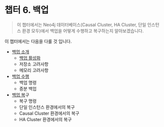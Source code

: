 # 챕터 6. 백업

> 이 챕터에서는 Neo4j 데이터베이스\(Causal Cluster, HA Cluster, 단일 인스턴스 환경 모두\)에서 백업을 어떻게 수행하고 복구하는지 알아보겠습니다.

이 챕터에서는 다음을 다룰 것 입니다.

* [백업 소개](/chapter6/chapter6_1.md)
  * [백업 활성화](/chapter6/chapter6_1.md#chapter611)
  * 저장소 고려사항
  * 메모리 고려사항
* [백업 수행](/chapter6/chapter6_2.md)
  * 백업 명령
  * 증분 백업
* [백업 복](/chapter6/chapter6_3.md)구
  * 복구 명령
  * 단일 인스턴스 환경에서의 복구
  * Causal Cluster 환경에서의 복구
  * HA Cluster 환경에서의 복구



